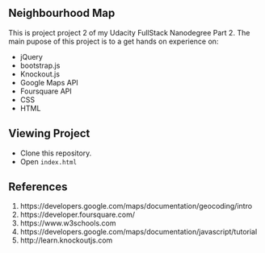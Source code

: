 ## Neighbourhood Map
 
 This is project project 2 of my Udacity FullStack Nanodegree Part 2. The main pupose of this project is to a get hands on experience on:
 <ul>
 <li>jQuery</li>
 <li>bootstrap.js</li>
 <li>Knockout.js</li>
 <li>Google Maps API</li>
 <li>Foursquare API</li>
 <li>CSS</li>
 <li>HTML</li>
 </ul>

## Viewing Project
<ul>
<li>Clone this repository.</li>
<li>Open <code>index.html</code></li>
</ul>

## References 
<ol>
<li>https://developers.google.com/maps/documentation/geocoding/intro </li>
<li>https://developer.foursquare.com/</li>
<li>https://www.w3schools.com</li>
<li>https://developers.google.com/maps/documentation/javascript/tutorial</li>
<li>http://learn.knockoutjs.com</li>
 </ol>
